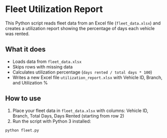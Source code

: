 # Fleet Utilization Report

This Python script reads fleet data from an Excel file (`fleet_data.xlsx`) and creates a utilization report showing the percentage of days each vehicle was rented.

## What it does

- Loads data from `fleet_data.xlsx`  
- Skips rows with missing data  
- Calculates utilization percentage (`days rented / total days * 100`)  
- Writes a new Excel file `utilization_report.xlsx` with Vehicle ID, Branch, and Utilization %

## How to use

1. Place your fleet data in `fleet_data.xlsx` with columns: Vehicle ID, Branch, Total Days, Days Rented (starting from row 2)  
2. Run the script with Python 3 installed:

```bash
python fleet.py
